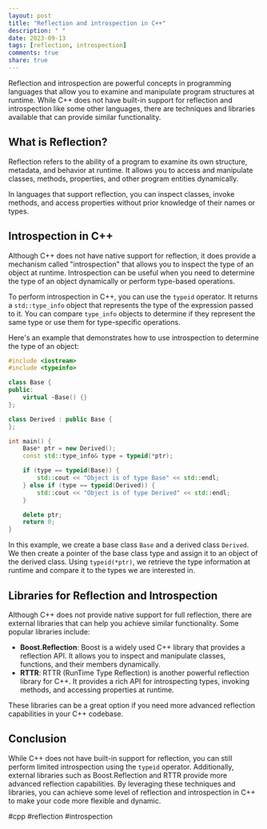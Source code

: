 ```yaml
---
layout: post
title: "Reflection and introspection in C++"
description: " "
date: 2023-09-13
tags: [reflection, introspection]
comments: true
share: true
---
```


Reflection and introspection are powerful concepts in programming languages that allow you to examine and manipulate program structures at runtime. While C++ does not have built-in support for reflection and introspection like some other languages, there are techniques and libraries available that can provide similar functionality.

## What is Reflection?

Reflection refers to the ability of a program to examine its own structure, metadata, and behavior at runtime. It allows you to access and manipulate classes, methods, properties, and other program entities dynamically.

In languages that support reflection, you can inspect classes, invoke methods, and access properties without prior knowledge of their names or types.

## Introspection in C++

Although C++ does not have native support for reflection, it does provide a mechanism called "introspection" that allows you to inspect the type of an object at runtime. Introspection can be useful when you need to determine the type of an object dynamically or perform type-based operations.

To perform introspection in C++, you can use the `typeid` operator. It returns a `std::type_info` object that represents the type of the expression passed to it. You can compare `type_info` objects to determine if they represent the same type or use them for type-specific operations.

Here's an example that demonstrates how to use introspection to determine the type of an object:

```cpp
#include <iostream>
#include <typeinfo>

class Base {
public:
    virtual ~Base() {}
};

class Derived : public Base {
};

int main() {
    Base* ptr = new Derived();
    const std::type_info& type = typeid(*ptr);

    if (type == typeid(Base)) {
        std::cout << "Object is of type Base" << std::endl;
    } else if (type == typeid(Derived)) {
        std::cout << "Object is of type Derived" << std::endl;
    }

    delete ptr;
    return 0;
}
```

In this example, we create a base class `Base` and a derived class `Derived`. We then create a pointer of the base class type and assign it to an object of the derived class. Using `typeid(*ptr)`, we retrieve the type information at runtime and compare it to the types we are interested in.

## Libraries for Reflection and Introspection

Although C++ does not provide native support for full reflection, there are external libraries that can help you achieve similar functionality. Some popular libraries include:

- **Boost.Reflection**: Boost is a widely used C++ library that provides a reflection API. It allows you to inspect and manipulate classes, functions, and their members dynamically.
- **RTTR**: RTTR (RunTime Type Reflection) is another powerful reflection library for C++. It provides a rich API for introspecting types, invoking methods, and accessing properties at runtime.

These libraries can be a great option if you need more advanced reflection capabilities in your C++ codebase.

## Conclusion

While C++ does not have built-in support for reflection, you can still perform limited introspection using the `typeid` operator. Additionally, external libraries such as Boost.Reflection and RTTR provide more advanced reflection capabilities. By leveraging these techniques and libraries, you can achieve some level of reflection and introspection in C++ to make your code more flexible and dynamic.

#cpp #reflection #introspection